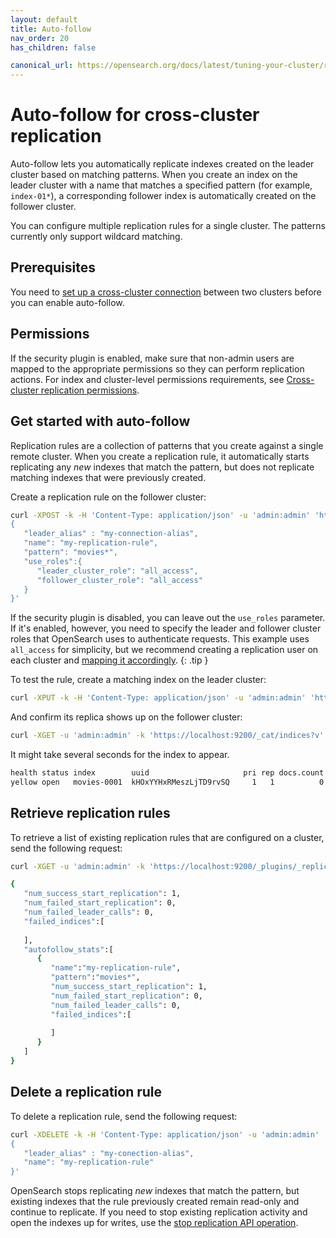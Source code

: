 ```yaml
---
layout: default
title: Auto-follow
nav_order: 20
has_children: false

canonical_url: https://opensearch.org/docs/latest/tuning-your-cluster/replication-plugin/auto-follow/
---
```


# Auto-follow for cross-cluster replication

Auto-follow lets you automatically replicate indexes created on the leader cluster based on matching patterns. When you create an index on the leader cluster with a name that matches a specified pattern (for example, `index-01*`), a corresponding follower index is automatically created on the follower cluster. 

You can configure multiple replication rules for a single cluster. The patterns currently only support wildcard matching. 

## Prerequisites

You need to [set up a cross-cluster connection]({{site.url}}{{site.baseurl}}/replication-plugin/get-started/#set-up-a-cross-cluster-connection) between two clusters before you can enable auto-follow. 

## Permissions

If the security plugin is enabled, make sure that non-admin users are mapped to the appropriate permissions so they can perform replication actions. For index and cluster-level permissions requirements, see [Cross-cluster replication permissions]({{site.url}}{{site.baseurl}}/replication-plugin/permissions/).

## Get started with auto-follow

Replication rules are a collection of patterns that you create against a single remote cluster. When you create a replication rule, it automatically starts replicating any *new* indexes that match the pattern, but does not replicate matching indexes that were previously created. 

Create a replication rule on the follower cluster:

```bash
curl -XPOST -k -H 'Content-Type: application/json' -u 'admin:admin' 'https://localhost:9200/_plugins/_replication/_autofollow?pretty' -d '
{
   "leader_alias" : "my-connection-alias",
   "name": "my-replication-rule",
   "pattern": "movies*",
   "use_roles":{
      "leader_cluster_role": "all_access",
      "follower_cluster_role": "all_access"
   }
}'
```

If the security plugin is disabled, you can leave out the `use_roles` parameter. If it's enabled, however, you need to specify the leader and follower cluster roles that OpenSearch uses to authenticate requests. This example uses `all_access` for simplicity, but we recommend creating a replication user on each cluster and [mapping it accordingly]({{site.url}}{{site.baseurl}}/replication-plugin/permissions/#map-the-leader-and-follower-cluster-roles).
{: .tip }

To test the rule, create a matching index on the leader cluster:

```bash
curl -XPUT -k -H 'Content-Type: application/json' -u 'admin:admin' 'https://localhost:9201/movies-0001?pretty'
```

And confirm its replica shows up on the follower cluster:

```bash
curl -XGET -u 'admin:admin' -k 'https://localhost:9200/_cat/indices?v'
```

It might take several seconds for the index to appear.

```bash
health status index        uuid                     pri rep docs.count docs.deleted store.size pri.store.size
yellow open   movies-0001  kHOxYYHxRMeszLjTD9rvSQ     1   1          0            0       208b           208b
```

## Retrieve replication rules

To retrieve a list of existing replication rules that are configured on a cluster, send the following request:

```bash
curl -XGET -u 'admin:admin' -k 'https://localhost:9200/_plugins/_replication/autofollow_stats'

{
   "num_success_start_replication": 1,
   "num_failed_start_replication": 0,
   "num_failed_leader_calls": 0,
   "failed_indices":[
      
   ],
   "autofollow_stats":[
      {
         "name":"my-replication-rule",
         "pattern":"movies*",
         "num_success_start_replication": 1,
         "num_failed_start_replication": 0,
         "num_failed_leader_calls": 0,
         "failed_indices":[
            
         ]
      }
   ]
}
```

## Delete a replication rule

To delete a replication rule, send the following request:

```bash
curl -XDELETE -k -H 'Content-Type: application/json' -u 'admin:admin' 'https://localhost:9200/_plugins/_replication/_autofollow?pretty' -d '
{
   "leader_alias" : "my-conection-alias",
   "name": "my-replication-rule"
}'
```

OpenSearch stops replicating *new* indexes that match the pattern, but existing indexes that the rule previously created remain read-only and continue to replicate. If you need to stop existing replication activity and open the indexes up for writes, use the [stop replication API operation]({{site.url}}{{site.baseurl}}/replication-plugin/api/#stop-replication).

